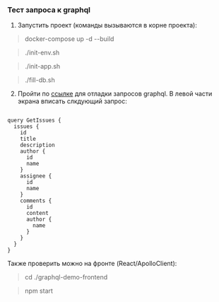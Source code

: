 
### Тест запроса к graphql
1. Запустить проект (команды вызываются в корне проекта):

> docker-compose up -d --build 

> ./init-env.sh

> ./init-app.sh

> ./fill-db.sh

2. Пройти по <a href="http://localhost:1010/graphql-playground">ссылке</a> для отладки запросов graphql. В левой части экрана вписать слкдующий запрос:

<code>
query GetIssues {
  issues {
    id
    title
    description
    author {
      id
      name
    }
    assignee {
      id
      name
    }
    comments {
      id
      content
      author {
        name
      }
    }
  }
}
</code>

Также проверить можно на фронте (React/ApolloClient): 

> cd ./graphql-demo-frontend

> npm start

